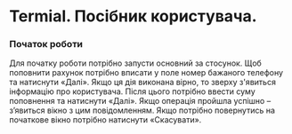 # Termial. Посібник користувача.

### Початок роботи

Для початку роботи потрібно запусти основний за стосунок.
Щоб поповнити рахунок потрібно вписати у поле номер бажаного телефону та натиснути «Далі». 
Якщо ця дія виконана вірно, то зверху з'явиться інформацію про користувача. 
Після цього потрібно ввести суму поповнення та натиснути «Далі». 
Якщо операція пройшла успішно – з’явиться вікно з цим повідомленням. 
Якщо потрібно повернутись на початкове вікно потрібно натиснути «Скасувати».

